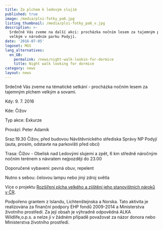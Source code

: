 ```yaml
---
title: Za plchem k ledovým slujím
published: true
image: /media/plsi-fotky_pa6.jpg
listing_thumbnail: /media/plsi-fotky_pa6_v.jpg
description: >-
  Srdečně Vás zveme na další akci: procházka nočním lesem za tajemným plchem
  velkým v národním parku Podyjí. 
date: '2016-07-05'
logoset: MGS
lang_alternatives:
  en_GB:
    permalink: /news/night-walk-lookin-for-dormice
    title: Night walk looking for dormice
category: news
layout: news
---
```

Srdečně Vás zveme na tématické setkání - procházka nočním lesem za tajemným plchem velkým a sovami. 

Kdy: 9. 7. 2016

Kde: Čížov

Typ akce: Exkurze

Provází: Peter Adamík

Sraz:19.30 Čížov, před budovou Návštěvnického střediska Správy NP Podyjí (auta, prosím, odstavte na parkovišti před obcí) 

Trasa: Čížov - Obelisk nad Ledovými slujemi a zpět, 6 km středně náročným nočním terénem s návratem nejpozději do 23.00 

Doporučené vybavení: pevná obuv, repelent 

Nutno s sebou: čelovou lampu nebo jiný zdroj světla

Více o projektu [Rozšíření plcha velkého a zjištění jeho stanovištních nároků v ČR](/projects/rozšíření-plcha-velkého-v-čr).

Podpořeno grantem z Islandu, Lichtenštejnska a Norska. 
Tato aktivita je realizována za finanční podpory EHP fondů 2009-2014 a Ministerstva životního prostředí. Za její obsah je výhradně odpovědná ALKA Wildlife,o.p.s. a nelze ji v žádném případě považovat za názor donora nebo Ministerstva životního prostředí.
